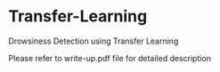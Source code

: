 # Transfer-Learning
Drowsiness Detection using Transfer Learning

Please refer to write-up.pdf file for detailed description
